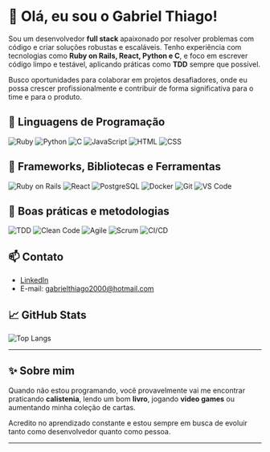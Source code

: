 # 👋 Olá, eu sou o Gabriel Thiago!

Sou um desenvolvedor **full stack** apaixonado por resolver problemas com código e criar soluções robustas e escaláveis. Tenho experiência com tecnologias como **Ruby on Rails, React, Python e C**, e foco em escrever código limpo e testável, aplicando práticas como **TDD** sempre que possível.

Busco oportunidades para colaborar em projetos desafiadores, onde eu possa crescer profissionalmente e contribuir de forma significativa para o time e para o produto.


## 🧠 Linguagens de Programação

![Ruby](https://img.shields.io/badge/-Ruby-red?style=flat-square&logo=ruby)
![Python](https://img.shields.io/badge/-Python-3776AB?style=flat-square&logo=python&logoColor=white)
![C](https://img.shields.io/badge/-C-00599C?style=flat-square&logo=c&logoColor=white)
![JavaScript](https://img.shields.io/badge/-JavaScript-F7DF1E?style=flat-square&logo=javascript&logoColor=black)
![HTML](https://img.shields.io/badge/-HTML5-E34F26?style=flat-square&logo=html5&logoColor=white)
![CSS](https://img.shields.io/badge/-CSS3-1572B6?style=flat-square&logo=css3)


## 🧰 Frameworks, Bibliotecas e Ferramentas

![Ruby on Rails](https://img.shields.io/badge/-Ruby_on_Rails-CC0000?style=flat-square&logo=rubyonrails)
![React](https://img.shields.io/badge/-React-61DAFB?style=flat-square&logo=react)
![PostgreSQL](https://img.shields.io/badge/-PostgreSQL-336791?style=flat-square&logo=postgresql)
![Docker](https://img.shields.io/badge/-Docker-2496ED?style=flat-square&logo=docker)
![Git](https://img.shields.io/badge/-Git-F05032?style=flat-square&logo=git)
![VS Code](https://img.shields.io/badge/-VS_Code-007ACC?style=flat-square&logo=visual-studio-code)


## 🧪 Boas práticas e metodologias

![TDD](https://img.shields.io/badge/-TDD-00C853?style=flat-square&logo=testing-library&logoColor=white)
![Clean Code](https://img.shields.io/badge/-Clean%20Code-1f425f?style=flat-square)
![Agile](https://img.shields.io/badge/-Agile-02569B?style=flat-square&logo=scrumalliance)
![Scrum](https://img.shields.io/badge/-Scrum-6DB33F?style=flat-square)
![CI/CD](https://img.shields.io/badge/-CI/CD-white?style=flat-square&logo=githubactions)


## 📫 Contato

- [LinkedIn](https://www.linkedin.com/in/gabriel-thiago-tavares-ribeiro-31aaa8189/)
- E-mail: gabrielthiago2000@hotmail.com


## 📈 GitHub Stats

![Top Langs](https://github-readme-stats.vercel.app/api/top-langs/?username=Gabriel-T-P&layout=compact)

---

## ✨ Sobre mim

Quando não estou programando, você provavelmente vai me encontrar praticando **calistenia**, lendo um bom **livro**, jogando **video games** ou aumentando minha coleção de cartas.

Acredito no aprendizado constante e estou sempre em busca de evoluir tanto como desenvolvedor quanto como pessoa.

---
